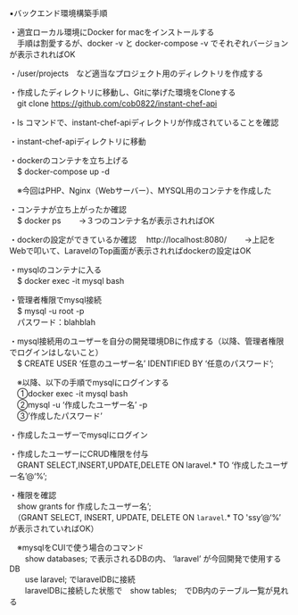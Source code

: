 ▪️バックエンド環境構築手順

・適宜ローカル環境にDocker for macをインストールする<br>
　手順は割愛するが、docker -v と docker-compose -v  でそれぞれバージョンが表示されればOK

・/user/projects　など適当なプロジェクト用のディレクトリを作成する

・作成したディレクトリに移動し、Gitに挙げた環境をCloneする<br>
　git clone https://github.com/cob0822/instant-chef-api

・ls コマンドで、instant-chef-apiディレクトリが作成されていることを確認

・instant-chef-apiディレクトリに移動

・dockerのコンテナを立ち上げる<br>
　$ docker-compose up -d

　※今回はPHP、Nginx（Webサーバー）、MYSQL用のコンテナを作成した

・コンテナが立ち上がったか確認<br>
　$ docker ps
　　→３つのコンテナ名が表示されればOK

・dockerの設定ができているか確認
　http://localhost:8080/
　　→上記をWebで叩いて、LaravelのTop画面が表示されればdockerの設定はOK

・mysqlのコンテナに入る<br>
　$ docker exec -it mysql bash

・管理者権限でmysql接続<br>
　$ mysql -u root -p<br>
　パスワード：blahblah

・mysql接続用のユーザーを自分の開発環境DBに作成する（以降、管理者権限でログインはしないこと）<br>
　$ CREATE USER ‘任意のユーザー名’ IDENTIFIED BY ‘任意のパスワード’;

　※以降、以下の手順でmysqlにログインする<br>
　①docker exec -it mysql bash<br>
　②mysql -u ‘作成したユーザー名’ -p<br>
　③’作成したパスワード’

・作成したユーザーでmysqlにログイン

・作成したユーザーにCRUD権限を付与<br>
　GRANT SELECT,INSERT,UPDATE,DELETE ON laravel.* TO ‘作成したユーザー名’@‘%’;

・権限を確認<br>
　show grants for 作成したユーザー名’;<br>
　（GRANT SELECT, INSERT, UPDATE, DELETE ON `laravel`.* TO 'ssy’@‘%’　　が表示されていればOK）

　※mysqlをCUIで使う場合のコマンド<br>
　　show databases; で表示されるDBの内、 ‘laravel’ が今回開発で使用するDB<br>
　　use laravel; でlaravelDBに接続<br>
　　laravelDBに接続した状態で　show tables;　でDB内のテーブル一覧が見れる

